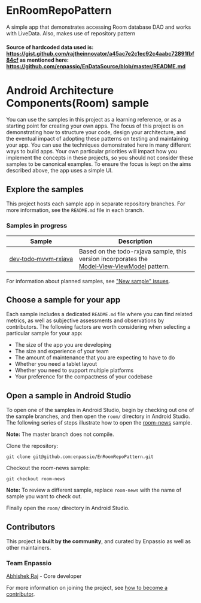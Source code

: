 # EnRoomRepoPattern
A simple app that demonstrates accessing Room database DAO and works with LiveData. Also, makes use of repository pattern

#### Source of hardcoded data used is: https://gist.github.com/rajtheinnovator/a45ac7e2c1ec92c4aabc72891fbf84cf as mentioned here: https://github.com/enpassio/EnDataSource/blob/master/README.md

# Android Architecture Components(Room) sample

You can use the samples in this project as a learning reference, or as a starting point for creating your own apps. The focus of this project is on demonstrating how to structure your code, design your architecture, and the eventual impact of adopting these patterns on testing and maintaining your app. You can use the techniques demonstrated here in many different ways to build apps. Your own particular priorities will impact how you implement the concepts in these projects, so you should not consider these samples to be canonical examples. To ensure the focus is kept on the aims described above, the app uses a simple UI.

## Explore the samples

This project hosts each sample app in separate repository branches. For more information, see the `README.md` file in each branch.


### Samples in progress

| Sample | Description |
| ------------- | ------------- |
| [dev‑todo‑mvvm‑rxjava](https://github.com/googlesamples/android-architecture/tree/dev-todo-mvvm-rxjava/) | Based on the todo-rxjava sample, this version incorporates the [Model‑View‑ViewModel](https://en.wikipedia.org/wiki/Model%E2%80%93view%E2%80%93viewmodel) pattern.|

For information about planned samples, see ["New sample" issues](https://github.com/googlesamples/android-architecture/issues?q=is%3Aissue+is%3Aopen+label%3A%22New+sample%22).


## Choose a sample for your app

Each sample includes a dedicated `README.md` file where you can find related metrics, as well as subjective assessments and observations by contributors. The following factors are worth considering when selecting a particular sample for your app:

* The size of the app you are developing
* The size and experience of your team
* The amount of maintenance that you are expecting to have to do
* Whether you need a tablet layout
* Whether you need to support multiple platforms
* Your preference for the compactness of your codebase


## Open a sample in Android Studio

To open one of the samples in Android Studio, begin by checking out one of the sample branches, and then open the `room/` directory in Android Studio. The following series of steps illustrate how to open the [room-news](https://github.com/enpassio/EnRoomRepoPattern/tree/room-new) sample.

**Note:** The master branch does not compile.

Clone the repository:

```
git clone git@github.com:enpassio/EnRoomRepoPattern.git
```

Checkout the room-news sample:
```
git checkout room-news
```

**Note:** To review a different sample, replace `room-news` with the name of sample you want to check out.

Finally open the `room/` directory in Android Studio.

## Contributors

This project is **built by the community**, and curated by Enpassio as well as other maintainers.

### Team Enpassio

[Abhishek Raj](https://github.com/rajtheinnovator) - Core developer



For more information on joining the project, see [how to become a contributor](https://github.com/enpassio/EnRoomRepoPattern/blob/master/CONTRIBUTING.md).
